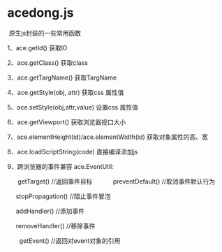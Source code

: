 # acedong.js

  原生js封装的一些常用函数
  
  1、ace.getId() 获取ID
  
  2、ace.getClass() 获取class
  
  3、ace.getTargName() 获取TargName
  
  4、ace.getStyle(obj, attr) 获取css 属性值
  
  5、ace.setStyle(obj,attr,value) 设置css 属性值
  
  6、ace.getViewport() 获取浏览器视口大小
  
  7、ace.elementHeight(id)/ace.elementWidth(id) 获取对象属性的高、宽
  
  8、ace.loadScriptString(code) 直接编译添加js
  
  9、跨浏览器的事件兼容
      ace.EventUtil:
      
        getTarget() //返回事件目标
      
        preventDefault()  //取消事件默认行为
      
        stopPropagation() //阻止事件冒泡
      
        addHandler()  //添加事件
      
        removeHandler() //移除事件
        
        getEvent() //返回对event对象的引用
